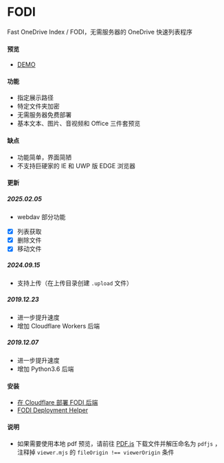 # FODI

Fast OneDrive Index / FODI，无需服务器的 OneDrive 快速列表程序

#### 预览

- [DEMO](https://logi.im/fodi.html)

#### 功能

- 指定展示路径
- 特定文件夹加密
- 无需服务器免费部署
- 基本文本、图片、音视频和 Office 三件套预览

#### 缺点

- 功能简单，界面简陋
- 不支持巨硬家的 IE 和 UWP 版 EDGE 浏览器

#### 更新

##### 2025.02.05

- webdav 部分功能
- [x] 列表获取
- [x] 删除文件
- [x] 移动文件

##### 2024.09.15

- 支持上传（在上传目录创建 `.upload` 文件）

##### 2019.12.23

- 进一步提升速度
- 增加 Cloudflare Workers 后端

##### 2019.12.07

- 进一步提升速度
- 增加 Python3.6 后端

#### 安装

- [在 Cloudflare 部署 FODI 后端](https://logi.im/back-end/fodi-on-cloudflare.html)
- [FODI Deployment Helper](https://logi.im/fodi/get-code/)

#### 说明

- 如果需要使用本地 pdf 预览，请前往 [PDF.js](https://mozilla.github.io/pdf.js/) 下载文件并解压命名为 `pdfjs` ，注释掉 `viewer.mjs` 的 `fileOrigin !== viewerOrigin` 条件
